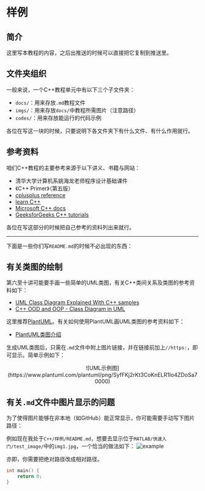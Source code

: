 # 样例

## 简介
这里写本教程的内容，之后出推送的时候可以直接把它复制到推送里。

## 文件夹组织
一般来说，一个C++教程单元中有以下三个子文件夹：
- <code>docs/</code>：用来存放<code>.md</code>教程文件
- <code>imgs/</code>：用来存放<code>docs/</code>中教程所需图片（注意路径）
- <code>codes/</code>：用来存放能运行的代码示例
  

各位在写这一块的时候，只要说明下各文件夹下有什么文件、有什么作用就行。

## 参考资料
咱们C++教程的主要参考来源于以下讲义、书籍与网站：
- 清华大学计算机系姚海龙老师程序设计基础课件
- 《C++ Primer》（第五版）
- [cplusplus reference](https://www.cplusplus.com/reference/)
- [learn C++](https://www.learncpp.com/)
- [Microsoft C++ docs](https://docs.microsoft.com/en-us/cpp/cpp/?view=msvc-170)
- [GeeksforGeeks C++ tutorials](https://www.geeksforgeeks.org/c-plus-plus/)

各位在写这部分的时候把自己参考的资料列出来就行。

---

下面是一些你们写<code>README.md</code>的时候不必出现的东西：

## 有关类图的绘制

第六至十讲可能要手画一些简单的UML类图，有关C++类间关系及类图的参考资料如下：
- [UML Class Diagram Explained With C++ samples](https://cppcodetips.wordpress.com/2013/12/23/uml-class-diagram-explained-with-c-samples/)
- [ C++ OOD and OOP - Class Diagram in UML](https://www.youtube.com/watch?v=thbxWbneJ6o)

这里推荐[PlantUML](http://www.plantuml.com/plantuml/uml/SyfFKj2rKt3CoKnELR1Io4ZDoSa70000)。有关如何使用PlantUML画UML类图的参考资料如下：
- [PlantUML类图介绍](https://plantuml.com/zh/class-diagram)

生成UML类图后，只需在<code>.md</code>文件中附上图片链接，并在链接前加上<code>//https:</code>，即可显示。简单示例如下：
<div align=center>![UML示例图](https://www.plantuml.com/plantuml/png/SyfFKj2rKt3CoKnELR1Io4ZDoSa70000)</div>

## 有关<code>.md</code>文件中图片显示的问题

为了使得图片能够在非本地（如GitHub）能正常显示，你可能需要手动写下图片路径：

例如现在我处于<code>C++/样例/README.md</code>，想要去显示位于<code>MATLAB/快速入门/test_image/</code>中的<code>img1.jpg</code>，一个恰当的做法如下：
![example](../../MATLAB/快速入门/test_image/img1.jpg)

亦即，你需要把绝对路径改成相对路径。

```c++
int main() {
    return 0;
}
```
